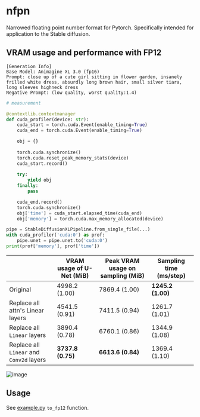 # nfpn

Narrowed floating point number format for Pytorch. Specifically intended for application to the Stable diffusion.

## VRAM usage and performance with FP12

```
[Generation Info]
Base Model: Animagine XL 3.0 (fp16)
Prompt: close up of a cute girl sitting in flower garden, insanely frilled white dress, absurdly long brown hair, small silver tiara, long sleeves highneck dress
Negative Prompt: (low quality, worst quality:1.4)
```

```python
# measurement

@contextlib.contextmanager
def cuda_profiler(device: str):
    cuda_start = torch.cuda.Event(enable_timing=True)
    cuda_end = torch.cuda.Event(enable_timing=True)

    obj = {}
    
    torch.cuda.synchronize()
    torch.cuda.reset_peak_memory_stats(device)
    cuda_start.record()
    
    try:
        yield obj
    finally:
        pass

    cuda_end.record()
    torch.cuda.synchronize()
    obj['time'] = cuda_start.elapsed_time(cuda_end)
    obj['memory'] = torch.cuda.max_memory_allocated(device)

pipe = StableDiffusionXLPipeline.from_single_file(...)
with cuda_profiler('cuda:0') as prof:
    pipe.unet = pipe.unet.to('cuda:0')
print(prof['memory'], prof['time'])
```

|     | VRAM usage of U-Net (MiB) | Peak VRAM usage on sampling (MiB) | Sampling time (ms/step) |
| --- | --- | --- | --- |
| Original | 4998.2 (1.00) | 7869.4 (1.00) | **1245.2 (1.00)** |
| Replace all attn's Linear layers | 4541.5 (0.91) | 7411.5 (0.94) | 1261.7 (1.01) |
| Replace all `Linear` layers | 3890.4 (0.78) | 6760.1 (0.86) | 1344.9 (1.08) |
| Replace all `Linear` and `Conv2d` layers | **3737.8 (0.75)** | **6613.6 (0.84)** | 1369.4 (1.10) |

![image](./images/illust.png)

## Usage

See [example.py](./examples/example.py) `to_fp12` function.

